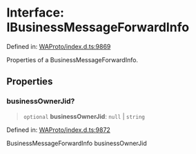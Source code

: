 # Interface: IBusinessMessageForwardInfo

Defined in: [WAProto/index.d.ts:9869](https://github.com/Fokusdotid/Baileys/blob/abcb8d9f2160683543784d4a7641ec0f8c55ed7e/WAProto/index.d.ts#L9869)

Properties of a BusinessMessageForwardInfo.

## Properties

### businessOwnerJid?

> `optional` **businessOwnerJid**: `null` \| `string`

Defined in: [WAProto/index.d.ts:9872](https://github.com/Fokusdotid/Baileys/blob/abcb8d9f2160683543784d4a7641ec0f8c55ed7e/WAProto/index.d.ts#L9872)

BusinessMessageForwardInfo businessOwnerJid
